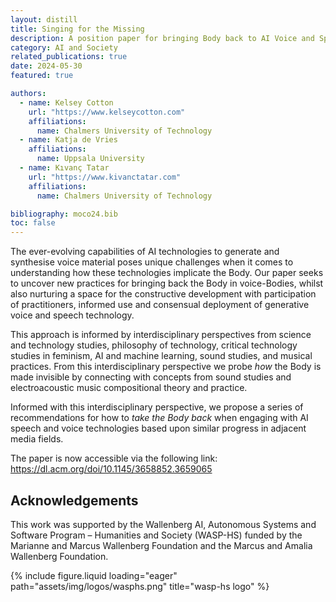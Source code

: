 ```yaml
---
layout: distill
title: Singing for the Missing
description: A position paper for bringing Body back to AI Voice and Speech Technologies at MOCO 24
category: AI and Society
related_publications: true
date: 2024-05-30
featured: true

authors:
  - name: Kelsey Cotton
    url: "https://www.kelseycotton.com"
    affiliations:
      name: Chalmers University of Technology
  - name: Katja de Vries
    affiliations: 
      name: Uppsala University
  - name: Kıvanç Tatar
    url: "https://www.kivanctatar.com"
    affiliations: 
      name: Chalmers University of Technology

bibliography: moco24.bib
toc: false
---
```

The ever-evolving capabilities of AI technologies to generate and synthesise voice material poses unique challenges when it comes to understanding how these technologies implicate the Body. Our paper seeks to uncover new practices for bringing back the Body in voice-Bodies, whilst also nurturing a space for the constructive development with participation of practitioners, informed use and consensual deployment of generative voice and speech technology.

This approach is informed by interdisciplinary perspectives from science and technology studies, philosophy of technology, critical technology studies in feminism, AI and machine learning, sound studies, and musical practices. From this interdisciplinary perspective we probe *how* the Body is made invisible by connecting with concepts from sound studies and electroacoustic music compositional theory and practice.

Informed with this interdisciplinary perspective, we propose <d-cite key="cotton_singing_2024"></d-cite> a series of recommendations for how to *take the Body back* when engaging with AI speech and voice technologies based upon similar progress in adjacent media fields.

The paper is now accessible via the following link: 
<https://dl.acm.org/doi/10.1145/3658852.3659065>


## Acknowledgements


This work was supported by the Wallenberg AI, Autonomous Systems and Software Program – Humanities and Society (WASP-HS) funded by the Marianne and Marcus Wallenberg Foundation and the Marcus and Amalia Wallenberg Foundation. 
<div>
  <div class="row">
      <div class="col-sm mt-3 mt-md-0">
          {% include figure.liquid loading="eager" path="assets/img/logos/wasphs.png" title="wasp-hs logo" %}
      </div>
  </div>
</div>